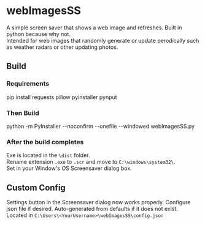 # webImagesSS
A simple screen saver that shows a web image and refreshes. Built in python because why not.  
Intended for web images that randomly generate or update perodically such as weather radars or other updating photos.
  
## Build
### Requirements
pip install requests pillow pyinstaller pynput  
### Then Build
python -m PyInstaller --noconfirm --onefile --windowed webImagesSS.py  
### After the build completes
Exe is located in the `\dist` folder.  
Rename extension `.exe` to `.scr` and move to `C:\windows\system32\`.  
Set in your Window's OS Screensaver dialog box.  

  
## Custom Config
Settings button in the Screensaver dialog now works properly.
Configure json file if desired. Auto-generated from defaults if it does not exist.  
Located in `C:\Users\<YourUsername>\webImagesSS\config.json`
